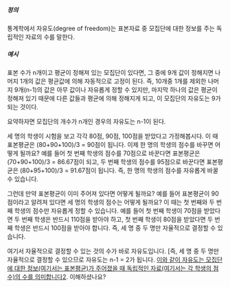 ##### 정의 
통계학에서 자유도(degree of freedom)는 표본자료 중 모집단에 대한 정보를 주는 독립적인 자료의 수를 말한다. 

##### 예시
표본 수가 n개이고 평균이 정해져 있는 모집단이 있다면, 그 중에 9개 값이 정해지면 나머지 1개의 값은 평균값에 의해 자동적으로 고정이 된다. 즉, 10개중 1개를 제외한 나머지 9개(n-1)의 값은 아무 값이나 자유롭게 정할 수 있지만, 마지막 하나의 값은 평균이 정해져 있기 때문에 다른 값들과 평균에 의해 정해지게 되고, 이 모집단의 자유도는 9가 되는 것이다.

요약하자면 모집단의 개수가 n개인 경우의 자유도는 n-1이 된다.

세 명의 학생이 시험을 보고 각각 80점, 90점, 100점을 받았다고 가정해봅시다. 이 때 표본평균은 (80+90+100)/3 = 90점이 됩니다. 이제 한 명의 학생의 점수를 바꾸면 어떻게 될까요? 예를 들어 첫 번째 학생의 점수를 70점으로 바꾼다면 표본평균은 (70+90+100)/3 = 86.67점이 되고, 두 번째 학생의 점수를 95점으로 바꾼다면 표본평균은 (80+95+100)/3 = 91.67점이 됩니다. 즉, 한 명의 학생의 점수를 자유롭게 바꿀 수 있습니다.

그런데 만약 표본평균이 이미 주어져 있다면 어떻게 될까요? 예를 들어 표본평균이 90점이라고 알려져 있다면 세 명의 학생의 점수는 어떻게 될까요? 이 때는 첫 번째와 두 번째 학생의 점수만 자유롭게 정할 수 있습니다. 예를 들어 첫 번째 학생이 70점을 받았다면 두 번째 학생은 반드시 110점을 받아야 하고, 첫 번째 학생이 80점을 받았다면 두 번째 학생은 반드시 100점을 받아야 합니다. 즉, 세 명 중 두 명만 자율적으로 결정할 수 있습니다.

여기서 자율적으로 결정할 수 있는 것의 수가 바로 자유도입니다. [즉, 세 명 중 두 명만 자율적으로 결정할 수 있으므로 자유도는 n-1 = 2가 됩니다. [이와 같이 자유도는 모집단에 대한 정보(여기서는 표본평균)가 주어졌을 때 독립적인 자료(여기서는 각 학생의 점수)의 수를 의미합니다](https://ko.wikipedia.org/wiki/%EC%9E%90%EC%9C%A0%EB%8F%84_(%ED%86%B5%EA%B3%84%ED%95%99))[2](https://ko.wikipedia.org/wiki/%EC%9E%90%EC%9C%A0%EB%8F%84_(%ED%86%B5%EA%B3%84%ED%95%99)). 이해하셨나요?

